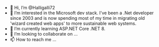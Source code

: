- 👋 Hi, I’m @Halligalli72
- 👀 I’m interested in the Microsoft dev stack. I've been a .Net developer since 2003 and is now spending most of my time in migrating old 'wizard created web apps' to more sustainable web systems.
- 🌱 I’m currently learning ASP.NET Core .NET 8.
- 💞️ I’m looking to collaborate on ...
- 📫 How to reach me ...

<!---
Halligalli72/Halligalli72 is a ✨ special ✨ repository because its `README.md` (this file) appears on your GitHub profile.
You can click the Preview link to take a look at your changes.
--->
